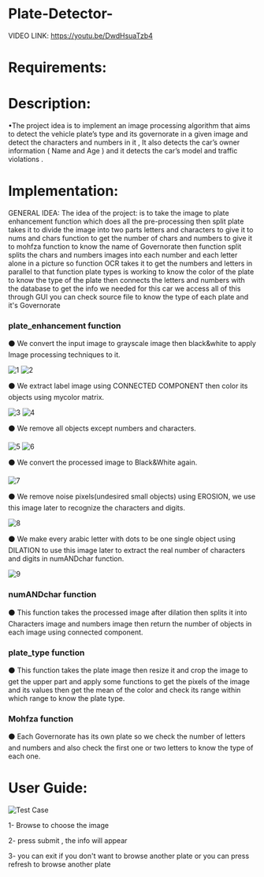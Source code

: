 # Plate-Detector-

VIDEO LINK: https://youtu.be/DwdHsuaTzb4


 # Requirements:
 

# Description:
•The project idea is to implement an image processing algorithm that aims to detect the vehicle plate’s type and its governorate in a given image and detect the characters and numbers in it , It also detects the car’s owner information ( Name and Age ) and it detects the car’s model and traffic violations .



# Implementation:
GENERAL IDEA: The idea of the project: is to take the image to plate enhancement function which does all the pre-processing then split plate takes it to divide the image into two parts letters and characters
to give it to nums and chars function to get the number of chars and numbers to give it to mohfza function to know the name of Governorate
then function split splits the chars and numbers images into each number and each letter alone in a picture so function OCR takes it to get the numbers and letters
in parallel to that function plate types is working to know the color of the plate to know the type of the plate 
then connects the letters and numbers with the database to get the info we needed for this car we access all of this through GUI
you can check source file to know the type of each plate and it's Governorate

### plate_enhancement function
⚫ We convert the input image to grayscale image then black&white to apply Image processing techniques to it.

![1](https://github.com/PassantElBaroudy/Plate-Detector-/blob/main/source/screenshots/2.png)
![2](https://github.com/PassantElBaroudy/Plate-Detector-/blob/main/source/screenshots/3.png)
 
⚫ We extract label image using CONNECTED COMPONENT then color its objects using mycolor matrix.

![3](https://github.com/PassantElBaroudy/Plate-Detector-/blob/main/source/screenshots/4.png)
![4](https://github.com/PassantElBaroudy/Plate-Detector-/blob/main/source/screenshots/5.png)
 
⚫ We remove all objects except numbers and characters.

![5](https://github.com/PassantElBaroudy/Plate-Detector-/blob/main/source/screenshots/6.png)
![6](https://github.com/PassantElBaroudy/Plate-Detector-/blob/main/source/screenshots/7.png)
 
⚫ We convert the processed image to Black&White again.

![7](https://github.com/PassantElBaroudy/Plate-Detector-/blob/main/source/screenshots/8.png)
 
⚫ We remove noise pixels(undesired small objects) using EROSION, we use this image later to recognize the characters and digits.

![8](https://github.com/PassantElBaroudy/Plate-Detector-/blob/main/source/screenshots/9.png)
 
⚫ We make every arabic letter with dots to be one single object using DILATION to use this image later to extract the real number of characters and digits in numANDchar function.

![9](https://github.com/PassantElBaroudy/Plate-Detector-/blob/main/source/screenshots/10.png)

### numANDchar function
⚫ This function takes the processed image after dilation then splits it into Characters image and numbers image then return the number of objects in each image using connected component. 

### plate_type function
⚫ This function takes the plate image then resize it and crop the image to get the upper part and apply some functions to get the pixels of the image and its values then 
get the mean of the color and check its range within which range to know the plate type.

### Mohfza function
⚫ Each Governorate has its own plate so we check the number of letters and numbers and also check the first one or two letters to know the type of each one.









# User Guide:
![Test Case](https://github.com/PassantElBaroudy/Plate-Detector-/blob/main/source/vpd.PNG)


1- Browse to choose the image 

2- press submit , the info will appear

3- you can exit if you don't want to browse another plate or you can press refresh to browse another plate


